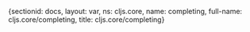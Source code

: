 {sectionid: docs, layout: var, ns: cljs.core, name: completing, full-name: cljs.core/completing,
  title: cljs.core/completing}
